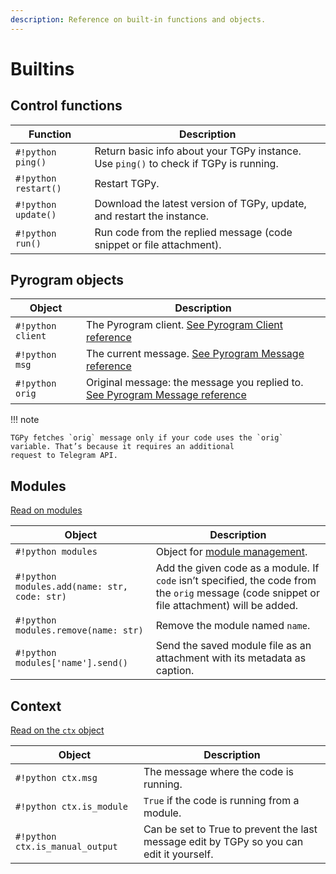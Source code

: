 ```yaml
---
description: Reference on built-in functions and objects.
---
```


# Builtins

## Control functions

| Function             | Description                                                                           |
|----------------------|---------------------------------------------------------------------------------------|
| `#!python ping()`    | Return basic info about your TGPy instance. Use `ping()` to check if TGPy is running. |
| `#!python restart()` | Restart TGPy.                                                                         |
| `#!python update()`  | Download the latest version of TGPy, update, and restart the instance.                |
| `#!python run()`     | Run code from the replied message (code snippet or file attachment).                  |

## Pyrogram objects

| Object            | Description                                                                                                                                                         |
|-------------------|---------------------------------------------------------------------------------------------------------------------------------------------------------------------|
| `#!python client` | The Pyrogram client. [See Pyrogram Client reference](https://docs.pyrogram.org/api/client)                                    |
| `#!python msg`    | The current message. [See Pyrogram Message reference](https://docs.pyrogram.org/api/types/message)                          |
| `#!python orig`   | Original message: the message you replied to. [See Pyrogram Message reference](https://docs.pyrogram.org/api/types/message) |

!!! note

    TGPy fetches `orig` message only if your code uses the `orig` variable. That’s because it requires an additional
    request to Telegram API.

## Modules

[Read on modules](/extensibility/modules/)

| Object                                       | Description                                                                                                |
|----------------------------------------------|------------------------------------------------------------------------------------------------------------|
| `#!python modules`                           | Object for [module management](/extensibility/modules/#manage-modules).                                                 |
| `#!python modules.add(name: str, code: str)` | Add the given code as a module. If `code` isn’t specified, the code from the `orig` message (code snippet or file attachment) will be added. |
| `#!python modules.remove(name: str)`         | Remove the module named `name`.                                                                            |
| `#!python modules['name'].send()`            | Send the saved module file as an attachment with its metadata as caption.                                  |

## Context

[Read on the `ctx` object](../extensibility/context.md)

| Object                          | Description                                                                              |
|---------------------------------|------------------------------------------------------------------------------------------|
| `#!python ctx.msg`              | The message where the code is running.                                                   |
| `#!python ctx.is_module`        | `True` if the code is running from a module.                                             |
| `#!python ctx.is_manual_output` | Can be set to True to prevent the last message edit by TGPy so you can edit it yourself. |
